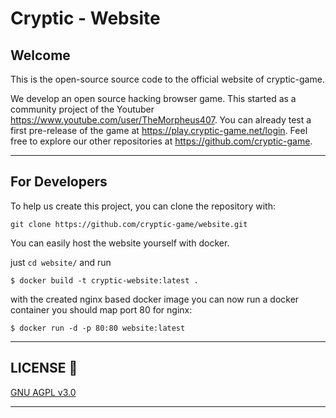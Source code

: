 # Cryptic - Website

## Welcome

This is the open-source source code to the official website of cryptic-game.

We develop an open source hacking browser game. This started as a community project of the Youtuber https://www.youtube.com/user/TheMorpheus407. You can already test a first pre-release of the game at https://play.cryptic-game.net/login. Feel free to explore our other repositories at https://github.com/cryptic-game.
___

## For Developers

To help us create this project, you can clone the repository with:

`git clone https://github.com/cryptic-game/website.git`

You can easily host the website yourself with docker.

just `cd website/` and run

`$ docker build -t cryptic-website:latest .`

with the created nginx based docker image 
you can now run a docker container
you should map port 80 for nginx:

`$ docker run -d -p 80:80 website:latest`

___




## LICENSE :scroll:

[GNU AGPL v3.0](LICENSE)

___




